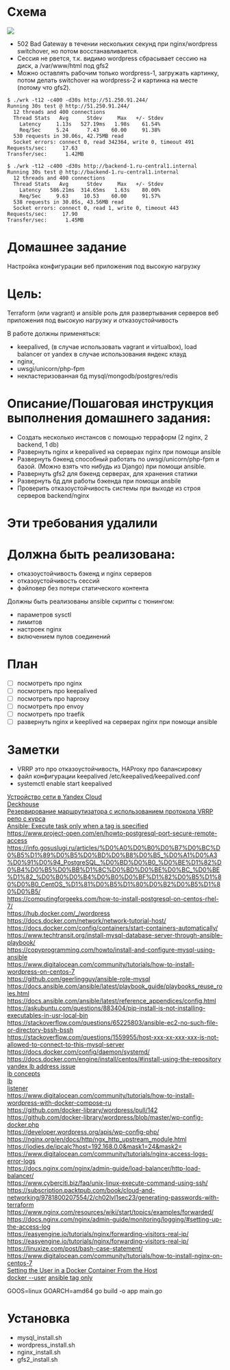 # Схема

![](dz3.jpg)

- 502 Bad Gateway в течении нескольких секунд при nginx/wordpress switchover, но потом восстанавливается.
- Сессия не рвется, т.к. видимо wordpress сбрасывает сессию на диск, а /var/www/html под gfs2
- Можно оставлять рабочим только wordpress-1, загружать картинку, потом делать switchover на wordpress-2 и картинка на месте (потому что gfs2).

```
$ ./wrk -t12 -c400 -d30s http://51.250.91.244/
Running 30s test @ http://51.250.91.244/
  12 threads and 400 connections
  Thread Stats   Avg      Stdev     Max   +/- Stdev
    Latency     1.13s   527.19ms   1.98s    61.54%
    Req/Sec     5.24      7.43    60.00     91.38%
  530 requests in 30.06s, 42.75MB read
  Socket errors: connect 0, read 342364, write 0, timeout 491
Requests/sec:     17.63
Transfer/sec:      1.42MB
```
```
$ ./wrk -t12 -c400 -d30s http://backend-1.ru-central1.internal
Running 30s test @ http://backend-1.ru-central1.internal
  12 threads and 400 connections
  Thread Stats   Avg      Stdev     Max   +/- Stdev
    Latency   586.21ms  314.65ms   1.63s    80.00%
    Req/Sec     9.63     10.53    60.00     91.57%
  538 requests in 30.05s, 43.56MB read
  Socket errors: connect 0, read 1, write 0, timeout 443
Requests/sec:     17.90
Transfer/sec:      1.45MB
```

# Домашнее задание

Настройка конфигурации веб приложения под высокую нагрузку

# Цель:

Terraform (или vagrant) и ansible роль для развертывания серверов веб приложения под высокую нагрузку и отказоустойчивость

В работе должны применяться:

- keepalived, (в случае использовать vagrant и virtualbox), load balancer от yandex в случае использования яндекс клауд
- nginx,
- uwsgi/unicorn/php-fpm
- некластеризованная бд mysql/mongodb/postgres/redis

# Описание/Пошаговая инструкция выполнения домашнего задания:

- Создать несколько инстансов с помощью терраформ (2 nginx, 2 backend, 1 db)
- Развернуть nginx и keepalived на серверах nginx при помощи ansible
- Развернуть бэкенд способный работать по uwsgi/unicorn/php-fpm и базой. (Можно взять что нибудь из Django) при помощи ansible.
- Развернуть gfs2 для бэкенд серверах, для хранения статики
- Развернуть бд для работы бэкенда при помощи ansbile
- Проверить отказоустойчивость системы при выходе из строя серверов backend/nginx

# Эти требования удалили

# Должна быть реализована:

- отказоустойчивость бэкенд и nginx серверов
- отказоустойчивость сессий
- фэйловер без потери статического контента

Должны быть реализованы ansible скрипты с тюнингом:
- параметров sysctl
- лимитов
- настроек nginx
- включением пулов соединений

# План

- [ ] посмотреть про nginx
- [ ] посмотреть про keepalived
- [ ] посмотреть про haproxy
- [ ] посмотреть про envoy
- [ ] посмотреть про traefik
- [ ] развернуть nginx и keeplived на серверах nginx при помощи ansible

# Заметки

- VRRP это про отказоустойчивость, HAProxy про балансировку
- файл конфигурации keepalived /etc/keepalived/keepalived.conf
- systemctl enable start keepalived

[Устройство сети в Yandex Cloud](https://cloud.yandex.ru/docs/overview/concepts/network)    
[Deckhouse](https://deckhouse.ru/documentation/v1/modules/450-keepalived/examples.html)    
[Резервирование маршрутизатора с использованием протокола VRRP](https://procloud.ru/blog/cases/rezervirovanie-marshrutizatora-s-ispolzovaniem-protokola-vrrp/)    
[репо с курса](https://github.com/Nickmob/vagrant-ansible-haproxy-keepalived)    
[Ansible: Execute task only when a tag is specified](https://serverfault.com/questions/623634/ansible-execute-task-only-when-a-tag-is-specified)  
https://www.project-open.com/en/howto-postgresql-port-secure-remote-access  
https://info.gosuslugi.ru/articles/%D0%A0%D0%B0%D0%B7%D0%BC%D0%B5%D1%89%D0%B5%D0%BD%D0%B8%D0%B5_%D0%A1%D0%A3%D0%91%D0%94_PostgreSQL_%D0%BD%D0%B0_%D0%BE%D1%82%D0%B4%D0%B5%D0%BB%D1%8C%D0%BD%D0%BE%D0%BC_%D0%BE%D1%82_%D0%B0%D0%B4%D0%B0%D0%BF%D1%82%D0%B5%D1%80%D0%B0_CentOS_%D1%81%D0%B5%D1%80%D0%B2%D0%B5%D1%80%D0%B5/  
https://computingforgeeks.com/how-to-install-postgresql-on-centos-rhel-7/  
https://hub.docker.com/_/wordpress  
https://docs.docker.com/network/network-tutorial-host/  
https://docs.docker.com/config/containers/start-containers-automatically/  
https://www.techtransit.org/install-mysql-database-server-through-ansible-playbook/  
https://copyprogramming.com/howto/install-and-configure-mysql-using-ansible  
https://www.digitalocean.com/community/tutorials/how-to-install-wordpress-on-centos-7  
https://github.com/geerlingguy/ansible-role-mysql  
https://docs.ansible.com/ansible/latest/playbook_guide/playbooks_reuse_roles.html  
https://docs.ansible.com/ansible/latest/reference_appendices/config.html  
https://askubuntu.com/questions/883404/pip-install-is-not-installing-executables-in-usr-local-bin  
https://stackoverflow.com/questions/65225803/ansible-ec2-no-such-file-or-directory-bssh-bssh  
https://stackoverflow.com/questions/1559955/host-xxx-xx-xxx-xxx-is-not-allowed-to-connect-to-this-mysql-server  
https://docs.docker.com/config/daemon/systemd/  
https://docs.docker.com/engine/install/centos/#install-using-the-repository  
[yandex lb address issue](https://github.com/yandex-cloud/terraform-provider-yandex/issues/114)  
[lb concepts](https://cloud.yandex.ru/docs/network-load-balancer/concepts/listener)  
[lb](https://terraform-provider.yandexcloud.net//Resources/lb_network_load_balancer)  
[listener](https://cloud.yandex.com/en-ru/docs/network-load-balancer/concepts/listener)  
https://www.digitalocean.com/community/tutorials/how-to-install-wordpress-with-docker-compose-ru  
https://github.com/docker-library/wordpress/pull/142  
https://github.com/docker-library/wordpress/blob/master/wp-config-docker.php  
https://developer.wordpress.org/apis/wp-config-php/  
https://nginx.org/en/docs/http/ngx_http_upstream_module.html  
https://jodies.de/ipcalc?host=192.168.0.0&mask1=24&mask2=  
https://www.digitalocean.com/community/tutorials/nginx-access-logs-error-logs  
https://docs.nginx.com/nginx/admin-guide/load-balancer/http-load-balancer/  
https://www.cyberciti.biz/faq/unix-linux-execute-command-using-ssh/  
https://subscription.packtpub.com/book/cloud-and-networking/9781800207554/2/ch02lvl1sec23/generating-passwords-with-terraform  
https://www.nginx.com/resources/wiki/start/topics/examples/forwarded/  
https://docs.nginx.com/nginx/admin-guide/monitoring/logging/#setting-up-the-access-log  
https://easyengine.io/tutorials/nginx/forwarding-visitors-real-ip/  
https://easyengine.io/tutorials/nginx/forwarding-visitors-real-ip/  
https://linuxize.com/post/bash-case-statement/  
https://www.digitalocean.com/community/tutorials/how-to-install-nginx-on-centos-7  
[Setting the User in a Docker Container From the Host](https://www.baeldung.com/linux/docker-set-user-container-host)  
[docker --user](https://docs.docker.com/engine/reference/run/#user)
[ansible tag only](https://serverfault.com/questions/623634/ansible-execute-task-only-when-a-tag-is-specified/1003479#1003479)

GOOS=linux GOARCH=amd64 go build -o app main.go

# Установка

- mysql_install.sh
- wordpress_install.sh
- nginx_install.sh
- gfs2_install.sh
